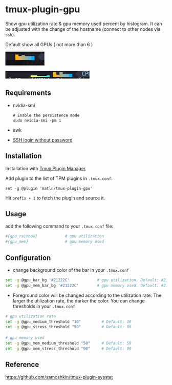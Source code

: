# tmux-plugin-gpu
Show gpu utilization rate &amp; gpu memory used percent by histogram. It can be adjusted with the change of the hostname (connect to other nodes via `ssh`).

Default show all GPUs ( not more than 6 )

![gpu utilization](./screenshots/f1.PNG)

![gpu mem](./screenshots/f2.PNG)

## Requirements

* nvidia-smi
  ```shell
  # Enable the persistence mode
  sudo nvidia-smi -pm 1
  ```

* awk

* [SSH login without password](https://www.ibm.com/support/pages/configuring-ssh-login-without-password)

## Installation

Installation with [Tmux Plugin Manager](https://github.com/tmux-plugins/tpm)

Add plugin to the list of TPM plugins in `.tmux.conf`:

```
set -g @plugin 'matln/tmux-plugin-gpu'
```

Hit `prefix + I` to fetch the plugin and source it.

## Usage

add the following command to your `.tmux.conf` file:

```bash
#{gpu_rainbow}            # gpu utilization
#{gpu_mem}                # gpu memory used
```

## Configuration

* change background color of the bar in your `.tmux.conf`
```bash
set -g @gpu_bar_bg '#21222C'            # gpu utilization. Default: #21222C
set -g @gpu_mem_bar_bg '#21222C'        # gpu memory used. Default: #21222C
```

* Foreground color will be changed according to the utilization rate. The larger the utilization rate, the darker the color. You can change thresholds in your `.tmux.conf`

```bash
# gpu utilization rate
set -g @gpu_medium_threshold "10"         # Default: 10
set -g @gpu_stress_threshold "90"         # Default: 99

# gpu memory used
set -g @gpu_mem_medium_threshold "50"     # Default: 50
set -g @gpu_mem_stress_threshold "90"     # Default: 90
```

## Reference
https://github.com/samoshkin/tmux-plugin-sysstat
